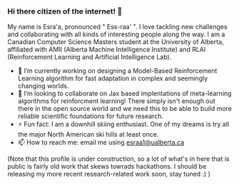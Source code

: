 ### Hi there citizen of the internet! 👋

My name is Esra'a, pronounced " Ess-raa' ". I love tackling new challenges and collaborating with all kinds of interesting people along the way. I am a Canadian Computer Science Masters student at the University of Alberta, affiliated with AMII (Alberta Machine Intelligence Institute) and RLAI (Reinforcement Learning and Artificial Intelligence Lab). 

- 🔭 I’m currently working on designing a Model-Based Reinforcement Learning algorithm for fast adaptation in complex and seemingly changing worlds.
- 👯 I’m looking to collaborate on Jax based implentations of meta-learning algorithms for reinforcment learning! There simply isn't enough out there in the open source world and we need this to be able to build more reliable scientific foundations for future research.
- ⚡ Fun fact: I am a downhill skiing enthusiast. One of my dreams is try all the major North American ski hills at least once.
- 📫 How to reach me: email me using esraa1@ualberta.ca 


<!--
**esraa-saleh/esraa-saleh** is a ✨ _special_ ✨ repository because its `README.md` (this file) appears on your GitHub profile.

Here are some ideas to get you started:

- 🔭 I’m currently working on ...
- 🌱 I’m currently learning ...
- 👯 I’m looking to collaborate on ...
- 🤔 I’m looking for help with ...
- 💬 Ask me about ...
- 📫 How to reach me: ...
- 😄 Pronouns: ...
- ⚡ Fun fact: ...
-->

(Note that this profile is under construction, so a lot of what's in here that is public is fairly old work that skews towrads hackathons. I should be releasing my more recent research-related work soon, stay tuned :) )
